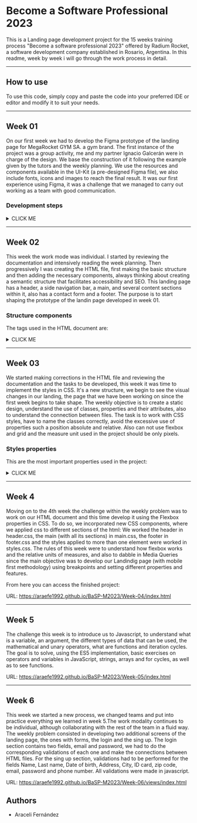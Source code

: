 # **Become a Software Professional 2023**

This is a Landing page development project for the 15 weeks training process "Become a software professional 2023" offered by Radium Rocket, a software development company established in Rosario, Argentina.
In this readme, week by week i will go through the work process in detail.

---

## How to use

To use this code, simply copy and paste the code into your preferred IDE or editor and modify it to suit your needs.

---

## Week 01

On our first week we had to develop the Figma prototype of the landing page for MegaRocket GYM SA. a gym brand.
The first instance of the project was a group activity, me and my partner Ignacio Galcerán were in charge of the design.
We base the construction of it following the example given by the tutors and the weekly planning. We use the resources and components available in the UI-Kit (a pre-designed Figma file), we also include fonts, icons and images to reach the final result.
It was our first experience using Figma, it was a challenge that we managed to carry out working as a team with good communication.

### **Development steps**

<details><summary>CLICK ME</summary>
<p>

1. Started by choosing the desktop frame, the color pallet and some pre-designed componentes as buttons and fonts.
2. Stablish the basic important sections: Header, sidebar, main and a footer.
3. The header will include only the Logo (available on the UI-Kit).
4. The sidebar will be made up of the link sections: Home, Sing Up, Login and Contact. The Contact will display another section with the contact options: an email, a phone number and an adress, along with the corresponding icons. Is gonna be displayed in the left side of the screen.
5. The main section will be composed of a title, a subtitle, an explanatory text and an image that will occupy a large part of the page.
6. Before the footer, we will add another sections: Meet us, Contact us, About us and a gym activities section, every of this sections will occupy a screen frame an be separate one another with a line between them.
7. Section Meet us: Has a title and it's divided into 4 sub-sections that explain the information offered within the page where clients would be able to understand what this company is up to. We also use images/icons that identify every sub-section so as titles and a brief descriptive text.
8. Section Contact us: Starts with a title (this is repeated in every section) Here we will make a contact form, which will have different inputs: name, last name, email, a checkbox options to choose the motive of the consulting, and a text field to write a message. Finally counts with 2 buttons, one for sending and one for resetting.
9. Section About us: Starts with a section title, it has 2 main paragraphs that describe the history of the company. Then it has a subtitle and a text that talks about the values of the company accompanied by a representative image aligned to the left, finally it has a second subtitle and a small text concluding the information and another image aligned to the right.
10. Gym activities section: Here we will describe the available activity plans that the gym offers. Consist of 4 sub-sections: one for activities and 3 different membership plans (Classic, Black and Classes only). Each of them is arranged in boxes, they have a title and a list of activities that make up the plan.
11. Finally we have the footer section: Here we are gonna make a container that occupies the entire width of the screen where we will place the social networks icons (Twitter, Instagram and Facebook) and copyright information.

</p>
</details>

---

## Week 02

This week the work mode was individual. I started by reviewing the documentation and intensively reading the week planning.
Then progressively I was creating the HTML file, first making the basic structure and then adding the necessary components, always thinking about creating a semantic structure that facilitates accessibility and SEO.
This landing page has a header, a side navigation bar, a main, and several content sections within it, also has a contact form and a footer.
The purpose is to start shaping the prototype of the landin page developed in week 01.

### **Structure components**

The tags used in the HTML document are:

<details><summary>CLICK ME</summary>
<p>

1. `<!DOCTYPE html>`: This declaration specifies the version of HTML that is being used in the document. In this case, it is HTML5, the latest version.

2. `<html lang="en">`: This specifies the language of the document. In this case, the language is English.

3. `<head>`: The head section contains meta information about the document, here we are using only 2 meta tags.

4. `<meta charset="UTF-8">`: This tag specifies the universal character encoding.

5. `<title>MegaRocket GYM</title>`: This tag specifies the title of the document, which is displayed in the browser's title bar.

6. `<body>`: The body contains the main content of the document, such as sections, pharagrphs, images, and links.

7. `<header>`: This tag defines the header section of the document. In this case contains the logo.

8. `<img>`: This tag is used to insert an image into the HTML document.

9. `<aside>`: This tag defines the aside section of the document, we decided to use it as the nav bar, where is the navigation menu, links and contact information.

10. `<ul>`: This tag defines an unordered list,  used to display a list of links in a navigation menu and other sections in this page.

11. `<li>`: This tag defines a list item inside list tags.

12. `<a>`: We are using this tag to mark an hyperlink, is used in the navigation menu and the footer.

13. `<main>`: This tag defines the main content section of the document, which contains the primary content of the page, a title, a subtitle, a paragraph, and a image.

14. `<h1>, <h2>, <h3>`: These tags define headings of different levels. The `<h1>` tag is used for the main heading of the page, while the `<h2>` and `<h3>` tags are used for subheadings.

15. `<p>`: This tag is used to define paragraphs of text.

16. `<section>`: This tag defines a section of the document, which used to group content. We divided the content in groups, every group is a section and contains different information about.

17. `<form>`: This tag is used to define a contact form.

18. `<label>`: This tag is used to define a label for a form input element.

19. `<input>`: This tag is used to define an input element for a form, as a text or checkbox.

20. `<textarea>`: This tag is used to insert text in a form.

21. `<button>`: This tag is used to define a button element for a form, which can be used to send message or reset in this case.

22. `<footer>`: This tag is used to define a footer. It represents a container for the content that appears at the bottom of a webpage, such as copyright, contact information, or links to related pages.

</p>
</details>

---

## Week 03

We started making corrections in the HTML file and reviewing the documentation and the tasks to be developed, this week it was time to implement the styles in CSS.
It's a new structure, we begin to see the visual changes in our landing, the page that we have been working on since the first week begins to take shape.
The weekly objective is to create a static design, understand the use of classes, properties and their attributes, also to understand the connection between files.
The task is to work with CSS styles, have to name the classes correctly, avoid the excessive use of properties such a position absolute and relative. Also can not use flexbox and grid and the measure unit used in the project should be only pixels.

### **Styles properties**

This are the most important properties used in the project:

<details><summary>CLICK ME</summary>

<p>

1. `Box Model Properties:`
These properties include "width", "height", "padding", "border", and "margin". They control the size, spacing, and borders of HTML elements on the page.

2. `Display Property:`
This property control how HTML elements are displayed on a web page. For example, you can use the "display" property to control whether an element is treated as a block or inline element.

3. `Font Properties:`
These properties control the font family, size, style, and weight of text in HTML elements. They include "font-family", "font-size" and "font-weight".

4. `Color Properties:`
These properties control the color of text, backgrounds, and borders in HTML elements. They include "color", "background-color", and "border-color".

5. `Positioning Properties:`
These properties control the position of HTML elements on a web page. They include "position", "top", "right", "bottom", and "left". For example, you can use the "position" property to control whether an element is positioned relatively or absolutely.

</p>
</details>

---

## Week 4

Moving on to the 4th week the challenge within the weekly problem was to work on our HTML document and this time develop it using the Flexbox properties in CSS.
To do so, we incorporated new CSS components, where we applied css to different sections of the html: We worked the header in header.css, the main (with all its sections) in main.css, the footer in footer.css and the styles applied to more than one element were worked in styles.css. The rules of this week were to understand how flexbox works and the relative units of measures, and also to dabble in Media Queries since the main objective was to develop our Landindig page (with mobile first methodology) using breakpoints and setting different properties and features.

From here you can access the finished project:

URL: <https://araefe1992.github.io/BaSP-M2023/Week-04/index.html>

---

## Week 5

The challenge this week is to introduce us to Javascript, to understand what is a variable, an argument, the different types of data that can be used, the mathematical and unary operators, what are functions and iteration cycles.
The goal is to solve, using the ES5 implementation, basic exercises on operators and variables in JavaScript, strings, arrays and for cycles, as well as to see functions.


URL: <https://araefe1992.github.io/BaSP-M2023/Week-05/index.html>

---

## Week 6

This week we started a new process, we changed teams and put into practice everything we learned in week 5.The work modality continues to be individual, although collaborating with the rest of the team in a fluid way.
The weekly problem consisted in developing two additional screens of the landing page, the ones with forms, the login and the sing up.
The login section contains two fields, email and password, we had to do the corresponding validations of each one and make the connections between HTML files. For the sing up section, validations had to be performed for the fields Name, Last name, Date of birth, Address, City, ID card, zip code, email, password and phone number. All validations were made in javascript.


URL: <https://araefe1992.github.io/BaSP-M2023/Week-06/views/index.html>

## Authors

- Araceli Fernández
